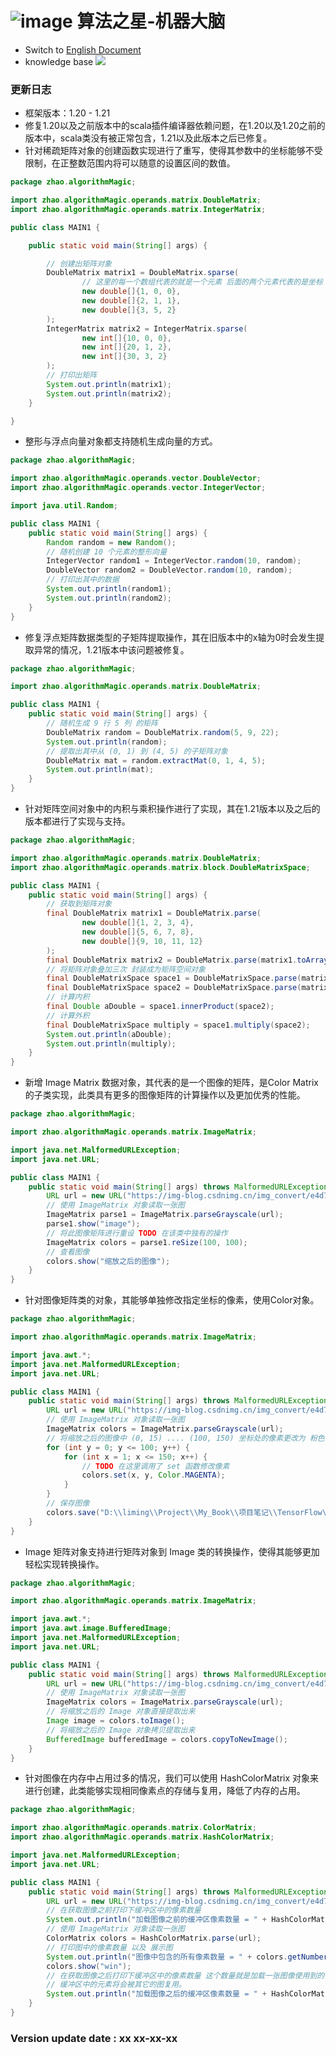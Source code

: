 # ![image](https://user-images.githubusercontent.com/113756063/194830221-abe24fcc-484b-4769-b3b7-ec6d8138f436.png) 算法之星-机器大脑

- Switch to [English Document](https://github.com/BeardedManZhao/algorithmStar/blob/Zhao-develop/src_code/README.md)
- knowledge base
  <a href="https://github.com/BeardedManZhao/algorithmStar/blob/main/KnowledgeDocument/knowledge%20base-Chinese.md">
  <img src = "https://user-images.githubusercontent.com/113756063/194838003-7ad14dac-b38c-4b57-a942-ba58f00baaf7.png"/>
  </a>

### 更新日志

* 框架版本：1.20 - 1.21
* 修复1.20以及之前版本中的scala插件编译器依赖问题，在1.20以及1.20之前的版本中，scala类没有被正常包含，1.21以及此版本之后已修复。
* 针对稀疏矩阵对象的创建函数实现进行了重写，使得其参数中的坐标能够不受限制，在正整数范围内将可以随意的设置区间的数值。

```java
package zhao.algorithmMagic;

import zhao.algorithmMagic.operands.matrix.DoubleMatrix;
import zhao.algorithmMagic.operands.matrix.IntegerMatrix;

public class MAIN1 {

    public static void main(String[] args) {

        // 创建出矩阵对象
        DoubleMatrix matrix1 = DoubleMatrix.sparse(
                // 这里的每一个数组代表的就是一个元素 后面的两个元素代表的是坐标
                new double[]{1, 0, 0},
                new double[]{2, 1, 1},
                new double[]{3, 5, 2}
        );
        IntegerMatrix matrix2 = IntegerMatrix.sparse(
                new int[]{10, 0, 0},
                new int[]{20, 1, 2},
                new int[]{30, 3, 2}
        );
        // 打印出矩阵
        System.out.println(matrix1);
        System.out.println(matrix2);
    }

}
```

* 整形与浮点向量对象都支持随机生成向量的方式。

```java
package zhao.algorithmMagic;

import zhao.algorithmMagic.operands.vector.DoubleVector;
import zhao.algorithmMagic.operands.vector.IntegerVector;

import java.util.Random;

public class MAIN1 {
    public static void main(String[] args) {
        Random random = new Random();
        // 随机创建 10 个元素的整形向量
        IntegerVector random1 = IntegerVector.random(10, random);
        DoubleVector random2 = DoubleVector.random(10, random);
        // 打印出其中的数据
        System.out.println(random1);
        System.out.println(random2);
    }
}
```

* 修复浮点矩阵数据类型的子矩阵提取操作，其在旧版本中的x轴为0时会发生提取异常的情况，1.21版本中该问题被修复。

```java
package zhao.algorithmMagic;

import zhao.algorithmMagic.operands.matrix.DoubleMatrix;

public class MAIN1 {
    public static void main(String[] args) {
        // 随机生成 9 行 5 列 的矩阵
        DoubleMatrix random = DoubleMatrix.random(5, 9, 22);
        System.out.println(random);
        // 提取出其中从 (0, 1) 到 (4, 5) 的子矩阵对象
        DoubleMatrix mat = random.extractMat(0, 1, 4, 5);
        System.out.println(mat);
    }
}
```

* 针对矩阵空间对象中的内积与乘积操作进行了实现，其在1.21版本以及之后的版本都进行了实现与支持。

```java
package zhao.algorithmMagic;

import zhao.algorithmMagic.operands.matrix.DoubleMatrix;
import zhao.algorithmMagic.operands.matrix.block.DoubleMatrixSpace;

public class MAIN1 {
    public static void main(String[] args) {
        // 获取到矩阵对象
        final DoubleMatrix matrix1 = DoubleMatrix.parse(
                new double[]{1, 2, 3, 4},
                new double[]{5, 6, 7, 8},
                new double[]{9, 10, 11, 12}
        );
        final DoubleMatrix matrix2 = DoubleMatrix.parse(matrix1.toArrays().clone());
        // 将矩阵对象叠加三次 封装成为矩阵空间对象
        final DoubleMatrixSpace space1 = DoubleMatrixSpace.parse(matrix1, matrix1, matrix1);
        final DoubleMatrixSpace space2 = DoubleMatrixSpace.parse(matrix2, matrix2, matrix2);
        // 计算内积
        final Double aDouble = space1.innerProduct(space2);
        // 计算外积
        final DoubleMatrixSpace multiply = space1.multiply(space2);
        System.out.println(aDouble);
        System.out.println(multiply);
    }
}
```

* 新增 Image Matrix 数据对象，其代表的是一个图像的矩阵，是Color Matrix 的子类实现，此类具有更多的图像矩阵的计算操作以及更加优秀的性能。

```java
package zhao.algorithmMagic;

import zhao.algorithmMagic.operands.matrix.ImageMatrix;

import java.net.MalformedURLException;
import java.net.URL;

public class MAIN1 {
    public static void main(String[] args) throws MalformedURLException {
        URL url = new URL("https://img-blog.csdnimg.cn/img_convert/e4d7330af33b768ccfad3fe821042a6a.png");
        // 使用 ImageMatrix 对象读取一张图
        ImageMatrix parse1 = ImageMatrix.parseGrayscale(url);
        parse1.show("image");
        // 将此图像矩阵进行重设 TODO 在该类中独有的操作
        ImageMatrix colors = parse1.reSize(100, 100);
        // 查看图像
        colors.show("缩放之后的图像");
    }
}
```

* 针对图像矩阵类的对象，其能够单独修改指定坐标的像素，使用Color对象。

```java
package zhao.algorithmMagic;

import zhao.algorithmMagic.operands.matrix.ImageMatrix;

import java.awt.*;
import java.net.MalformedURLException;
import java.net.URL;

public class MAIN1 {
    public static void main(String[] args) throws MalformedURLException {
        URL url = new URL("https://img-blog.csdnimg.cn/img_convert/e4d7330af33b768ccfad3fe821042a6a.png");
        // 使用 ImageMatrix 对象读取一张图
        ImageMatrix colors = ImageMatrix.parseGrayscale(url);
        // 将缩放之后的图像中 (0, 15) .... (100, 150) 坐标处的像素更改为 粉色
        for (int y = 0; y <= 100; y++) {
            for (int x = 1; x <= 150; x++) {
                // TODO 在这里调用了 set 函数修改像素
                colors.set(x, y, Color.MAGENTA);
            }
        }
        // 保存图像
        colors.save("D:\\liming\\Project\\My_Book\\项目笔记\\TensorFlow\\res.jpg");
    }
}
```

* Image 矩阵对象支持进行矩阵对象到 Image 类的转换操作，使得其能够更加轻松实现转换操作。

```java
package zhao.algorithmMagic;

import zhao.algorithmMagic.operands.matrix.ImageMatrix;

import java.awt.*;
import java.awt.image.BufferedImage;
import java.net.MalformedURLException;
import java.net.URL;

public class MAIN1 {
    public static void main(String[] args) throws MalformedURLException {
        URL url = new URL("https://img-blog.csdnimg.cn/img_convert/e4d7330af33b768ccfad3fe821042a6a.png");
        // 使用 ImageMatrix 对象读取一张图
        ImageMatrix colors = ImageMatrix.parseGrayscale(url);
        // 将缩放之后的 Image 对象直接提取出来
        Image image = colors.toImage();
        // 将缩放之后的 Image 对象拷贝提取出来
        BufferedImage bufferedImage = colors.copyToNewImage();
    }
}
```

* 针对图像在内存中占用过多的情况，我们可以使用 HashColorMatrix 对象来进行创建，此类能够实现相同像素点的存储与复用，降低了内存的占用。

```java
package zhao.algorithmMagic;

import zhao.algorithmMagic.operands.matrix.ColorMatrix;
import zhao.algorithmMagic.operands.matrix.HashColorMatrix;

import java.net.MalformedURLException;
import java.net.URL;

public class MAIN1 {
    public static void main(String[] args) throws MalformedURLException {
        URL url = new URL("https://img-blog.csdnimg.cn/img_convert/e4d7330af33b768ccfad3fe821042a6a.png");
        // 在获取图像之前打印下缓冲区中的像素数量
        System.out.println("加载图像之前的缓冲区像素数量 = " + HashColorMatrix.getHashColorLength());
        // 使用 ImageMatrix 对象读取一张图
        ColorMatrix colors = HashColorMatrix.parse(url);
        // 打印图中的像素数量 以及 展示图
        System.out.println("图像中包含的所有像素数量 = " + colors.getNumberOfDimensions());
        colors.show("win");
        // 在获取图像之后打印下缓冲区中的像素数量 这个数量就是加载一张图像使用到的像素数量
        // 缓冲区中的元素将会被其它的图复用。
        System.out.println("加载图像之后的缓冲区像素数量 = " + HashColorMatrix.getHashColorLength());
    }
}
```

### Version update date : xx xx-xx-xx